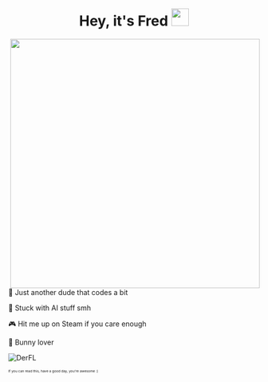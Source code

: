 <h1 align="center">Hey, it's Fred <img src="https://media.giphy.com/media/hvRJCLFzcasrR4ia7z/giphy.gif" width="35"></h1>


<p><img align= "right" width= "500" src= "https://pa1.narvii.com/6580/8098c6e9207376889eeb0532d9f5a0723c4d73f5_hq.gif"/></p>

🌱 Just another dude that codes a bit

🤖 Stuck with AI stuff smh

🎮 Hit me up on Steam if you care enough

🐇 Bunny lover

<p><img align="center"
    src="https://github-readme-stats.vercel.app/api/top-langs?username=DerFL&show_icons=true&locale=en&bg_color=0d1117&text_color=ffffff&layout=compact"
    alt="DerFL" 
    bg_color=#808080/></p>
<sub><sup><sub><sup>If you can read this, have a good day, you're awesome :)</sup></sub></sup></sub>
